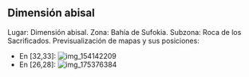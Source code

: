 ## Dimensión abisal
Lugar: Dimensión abisal.
Zona: Bahía de Sufokia.
Subzona: Roca de los Sacrificados.
Previsualización de mapas y sus posiciones:
- En [32,33]: ![img_154142209](https://media.discordapp.net/attachments/1115311447145193482/1115329490449616907/154142209.jpg)
- En [26,28]: ![img_175376384](https://media.discordapp.net/attachments/1115311447145193482/1115339601666650213/175376384.jpg)